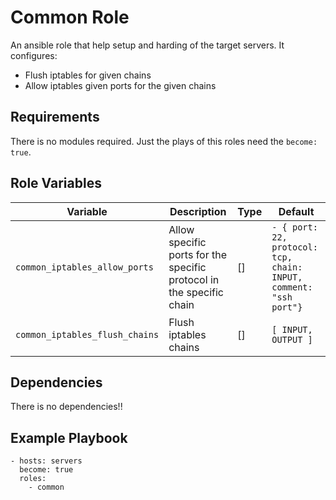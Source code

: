 Common Role
=========

An ansible role that help setup and harding of the target servers.
It configures:

- Flush iptables for given chains
- Allow iptables given ports for the given chains

Requirements
------------

There is no modules required. Just the plays of this roles need the `become: true`.

Role Variables
--------------

|Variable|Description|Type|Default|
|--- |--- |---|--- |
|`common_iptables_allow_ports`|Allow specific ports for the specific protocol in the specific chain|[]|`- { port: 22, protocol: tcp, chain: INPUT, comment: "ssh port"}`|
|`common_iptables_flush_chains`|Flush iptables chains|[]|`[ INPUT, OUTPUT ]`|

Dependencies
------------

There is no dependencies!!

Example Playbook
----------------

    - hosts: servers
      become: true
      roles:
        - common
